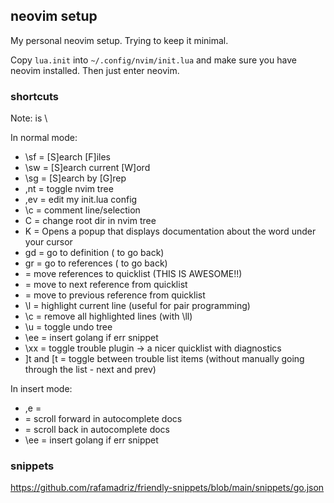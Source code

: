 ## neovim setup

My personal neovim setup. Trying to keep it minimal.

Copy `lua.init` into `~/.config/nvim/init.lua` and make sure you have neovim
installed. Then just enter neovim.

### shortcuts

Note: <leader> is \

In normal mode:

- \sf = [S]earch [F]iles
- \sw = [S]earch current [W]ord
- \sg = [S]earch by [G]rep
- ,nt = toggle nvim tree
- ,ev = edit my init.lua config
- \c  = comment line/selection
- C   = change root dir in nvim tree
- K   = Opens a popup that displays documentation about the word under your cursor
- gd  = go to definition (<C-t> to go back)
- gr  = go to references (<C-t> to go back)
- <C-q> = move references to quicklist (THIS IS AWESOME!!)
- <C-k> = move to next reference from quicklist
- <C-j> = move to previous reference from quicklist
- \l = highlight current line (useful for pair programming)
- \c = remove all highlighted lines (with \ll)
- \u  = toggle undo tree
- \ee = insert golang if err snippet
- \xx = toggle trouble plugin -> a nicer quicklist with diagnostics
- ]t and [t = toggle between trouble list items (without manually going through
  the list - next and prev)

In insert mode:

- ,e    = <Esc>
- <C-f> = scroll forward in autocomplete docs
- <C-b> = scroll back in autocomplete docs
- \ee   = insert golang if err snippet

### snippets

https://github.com/rafamadriz/friendly-snippets/blob/main/snippets/go.json
